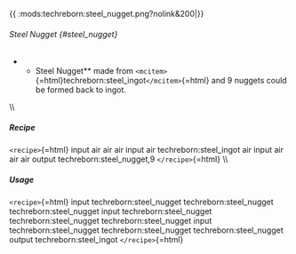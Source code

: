 {{ :mods:techreborn:steel_nugget.png?nolink&200\|}}

###### Steel Nugget {#steel_nugget}

-   -   Steel Nugget\*\* made from
        `<mcitem>`{=html}techreborn:steel_ingot`</mcitem>`{=html} and 9
        nuggets could be formed back to ingot.

\\\\

##### Recipe

`<recipe>`{=html} input air air air input air techreborn:steel_ingot air
input air air air output techreborn:steel_nugget,9 `</recipe>`{=html}
\\\\

##### Usage

`<recipe>`{=html} input techreborn:steel_nugget techreborn:steel_nugget
techreborn:steel_nugget input techreborn:steel_nugget
techreborn:steel_nugget techreborn:steel_nugget input
techreborn:steel_nugget techreborn:steel_nugget techreborn:steel_nugget
output techreborn:steel_ingot `</recipe>`{=html}
